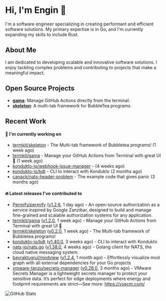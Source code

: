 # Hi, I'm Engin 👋

I'm a software engineer specializing in creating performant and efficient software solutions. My primary expertise is in Go, and I'm currently expanding my skills to include Rust.

## About Me

I am dedicated to developing scalable and innovative software solutions. I enjoy tackling complex problems and contributing to projects that make a meaningful impact.

## Open Source Projects

- [**gama**](https://github.com/termkit/gama): Manage GitHub Actions directly from the terminal.
- [**skeleton**](https://github.com/termkit/skeleton): A multi-tab framework for BubbleTea programs.

## Recent Work

#### 🚧 I'm currently working on

- [termkit/skeleton](https://github.com/termkit/skeleton) - The Multi-tab framework of Bubbletea programs! (1 week ago)
- [termkit/gama](https://github.com/termkit/gama) - Manage your GitHub Actions from Terminal with great UI 🧪 (1 week ago)
- [kondukto-io/webhook-issue-manager](https://github.com/kondukto-io/webhook-issue-manager) -  (4 weeks ago)
- [kondukto-io/kdt](https://github.com/kondukto-io/kdt) - CLI to interact with Kondukto (2 months ago)
- [canack/nats-header-problem](https://github.com/canack/nats-header-problem) - The example code that gives panic (3 months ago)

#### 🔥 Latest releases I've contributed to

- [Permify/permify](https://github.com/Permify/permify) ([v1.2.6](https://github.com/Permify/permify/releases/tag/v1.2.6), 1 day ago) - An open-source authorization as a service inspired by Google Zanzibar, designed to build and manage fine-grained and scalable authorization systems for any application.
- [termkit/gama](https://github.com/termkit/gama) ([v1.2.0](https://github.com/termkit/gama/releases/tag/v1.2.0), 1 week ago) - Manage your GitHub Actions from Terminal with great UI 🧪
- [termkit/skeleton](https://github.com/termkit/skeleton) ([v0.2.0](https://github.com/termkit/skeleton/releases/tag/v0.2.0), 1 week ago) - The Multi-tab framework of Bubbletea programs!
- [kondukto-io/kdt](https://github.com/kondukto-io/kdt) ([v1.40.0](https://github.com/kondukto-io/kdt/releases/tag/v1.40.0), 3 weeks ago) - CLI to interact with Kondukto
- [nats-io/nats.go](https://github.com/nats-io/nats.go) ([v1.38.0](https://github.com/nats-io/nats.go/releases/tag/v1.38.0), 4 weeks ago) - Golang client for NATS, the cloud native messaging system.
- [bayraktugrul/modview](https://github.com/bayraktugrul/modview) ([v1.2.4](https://github.com/bayraktugrul/modview/releases/tag/v1.2.4), 1 month ago) - Effortlessly visualize mod graph with all external dependencies for your Go projects
- [vmware-tanzu/secrets-manager](https://github.com/vmware-tanzu/secrets-manager) ([v0.28.0](https://github.com/vmware-tanzu/secrets-manager/releases/tag/v0.28.0), 3 months ago) - VMware Secrets Manager is a lightweight secrets manager to protect your sensitive data. It’s perfect for edge deployments where energy and footprint requirements are strict—See more: https://vsecm.com/

![GitHub Stats](http://github-profile-summary-cards.vercel.app/api/cards/profile-details?username=canack&theme=gotham)